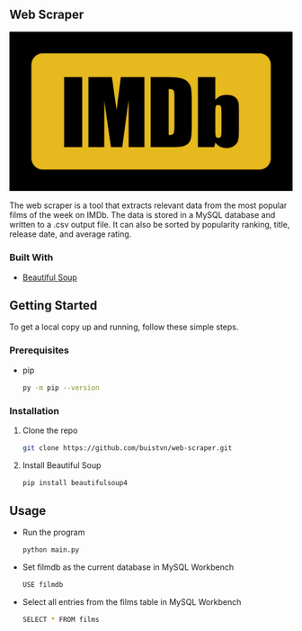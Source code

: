 <!-- ABOUT THE PROJECT -->
## Web Scraper

![Project Screenshot][project-screenshot]

The web scraper is a tool that extracts relevant data from the most popular films of the week on IMDb. The data is stored in a MySQL database and written to a .csv output file. It can also be sorted by popularity ranking, title, release date, and average rating.

### Built With

* [Beautiful Soup](https://www.crummy.com/software/BeautifulSoup/bs4/doc/)



<!-- GETTING STARTED -->
## Getting Started

To get a local copy up and running, follow these simple steps.

### Prerequisites

* pip
  ```sh
  py -m pip --version
  ```

### Installation

1. Clone the repo
   ```sh
   git clone https://github.com/buistvn/web-scraper.git
   ```
2. Install Beautiful Soup
   ```sh
   pip install beautifulsoup4
   ```



<!-- USAGE -->
## Usage

* Run the program
  ```sh
  python main.py
  ```
* Set filmdb as the current database in MySQL Workbench
  ```sh
  USE filmdb
  ```
* Select all entries from the films table in MySQL Workbench
  ```sh
  SELECT * FROM films
  ```



<!-- MARKDOWN LINKS & IMAGES -->
<!-- https://www.markdownguide.org/basic-syntax/#reference-style-links -->
[project-screenshot]: images/WebScraper.png
